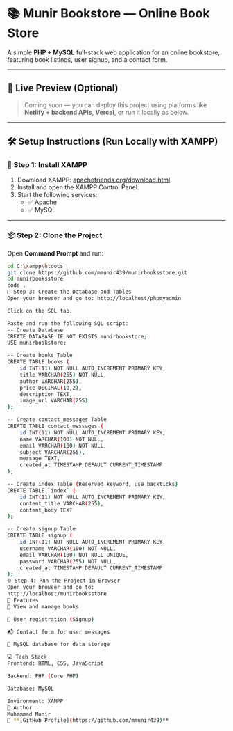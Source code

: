 # 📚 Munir Bookstore — Online Book Store

A simple **PHP + MySQL** full-stack web application for an online bookstore, featuring book listings, user signup, and a contact form.

---

## 🚀 Live Preview (Optional)

> Coming soon — you can deploy this project using platforms like **Netlify + backend APIs**, **Vercel**, or run it locally as below.

---

## 🛠️ Setup Instructions (Run Locally with XAMPP)

### 🔧 Step 1: Install XAMPP

1. Download XAMPP: [apachefriends.org/download.html](https://www.apachefriends.org/download.html)
2. Install and open the XAMPP Control Panel.
3. Start the following services:
   - ✅ Apache
   - ✅ MySQL

---

### 📦 Step 2: Clone the Project

Open **Command Prompt** and run:

```bash
cd C:\xampp\htdocs
git clone https://github.com/mmunir439/munirbooksstore.git
cd munirbooksstore
code .
🧱 Step 3: Create the Database and Tables
Open your browser and go to: http://localhost/phpmyadmin

Click on the SQL tab.

Paste and run the following SQL script:
-- Create Database
CREATE DATABASE IF NOT EXISTS munirbookstore;
USE munirbookstore;

-- Create books Table
CREATE TABLE books (
    id INT(11) NOT NULL AUTO_INCREMENT PRIMARY KEY,
    title VARCHAR(255) NOT NULL,
    author VARCHAR(255),
    price DECIMAL(10,2),
    description TEXT,
    image_url VARCHAR(255)
);

-- Create contact_messages Table
CREATE TABLE contact_messages (
    id INT(11) NOT NULL AUTO_INCREMENT PRIMARY KEY,
    name VARCHAR(100) NOT NULL,
    email VARCHAR(100) NOT NULL,
    subject VARCHAR(255),
    message TEXT,
    created_at TIMESTAMP DEFAULT CURRENT_TIMESTAMP
);

-- Create index Table (Reserved keyword, use backticks)
CREATE TABLE `index` (
    id INT(11) NOT NULL AUTO_INCREMENT PRIMARY KEY,
    content_title VARCHAR(255),
    content_body TEXT
);

-- Create signup Table
CREATE TABLE signup (
    id INT(11) NOT NULL AUTO_INCREMENT PRIMARY KEY,
    username VARCHAR(100) NOT NULL,
    email VARCHAR(100) NOT NULL UNIQUE,
    password VARCHAR(255) NOT NULL,
    created_at TIMESTAMP DEFAULT CURRENT_TIMESTAMP
);
🌐 Step 4: Run the Project in Browser
Open your browser and go to:
http://localhost/munirbooksstore
📌 Features
📖 View and manage books

📝 User registration (Signup)

📬 Contact form for user messages

💾 MySQL database for data storage

💻 Tech Stack
Frontend: HTML, CSS, JavaScript

Backend: PHP (Core PHP)

Database: MySQL

Environment: XAMPP
👤 Author
Muhammad Munir
🔗 **[GitHub Profile](https://github.com/mmunir439)**
```
